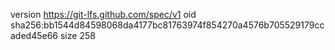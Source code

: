 version https://git-lfs.github.com/spec/v1
oid sha256:bb1544d84598068da4177bc81763974f854270a4576b705529179ccaded45e66
size 258
